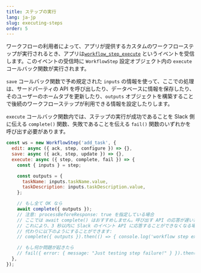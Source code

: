 ```yaml
---
title: ステップの実行
lang: ja-jp
slug: executing-steps
order: 5
---
```


<div class="section-content">

ワークフローの利用者によって、アプリが提供するカスタムのワークフローステップが実行されるとき、アプリは[`workflow_step_execute`](https://api.slack.com/events/workflow_step_execute) というイベントを受信します。このイベントの受信時に `WorkflowStep` 設定オブジェクト内の `execute` コールバック関数が実行されます。

`save` コールバック関数で予め規定された `inputs` の情報を使って、ここでの処理は、サードパーティの API を呼び出したり、データベースに情報を保存したり、そのユーザーのホームタブを更新したり、`outputs` オブジェクトを構築することで後続のワークフローステップが利用できる情報を設定したりします。

`execute` コールバック関数内では、ステップの実行が成功であることを Slack 側に伝える `complete()` 関数、失敗であることを伝える `fail()` 関数のいずれかを呼び出す必要があります。

</div>

```javascript
const ws = new WorkflowStep('add_task', {
  edit: async ({ ack, step, configure }) => {},
  save: async ({ ack, step, update }) => {},
  execute: async ({ step, complete, fail }) => {
    const { inputs } = step;

    const outputs = {
      taskName: inputs.taskName.value,
      taskDescription: inputs.taskDescription.value,
    };

    // もし全て OK なら
    await complete({ outputs });
    // 注意: processBeforeResponse: true を指定している場合
    // ここでは await complete() はおすすめしません。呼び出す API の応答が遅いためです。
    // これにより、3 秒以内に Slack のイベント API に応答することができなくなる場合があります。
    // 代わりに以下のようにすることができます:
    // complete({ outputs }).then(() => { console.log('workflow step execution complete registered'); });

    // もし何か問題が起きたら
    // fail({ error: { message: "Just testing step failure!" } }).then(() => { console.log('workflow step execution failure registered'); });
  },
});
```
